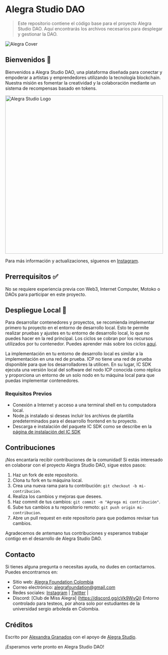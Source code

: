 # Alegra Studio DAO

> Este repositorio contiene el código base para el proyecto Alegra Studio DAO. Aquí encontrarás los archivos necesarios para desplegar y gestionar la DAO.

<img src="./assets/LOGO192.png"  alt="Alegra Cover">

## Bienvenidos 👋

Bienvenidos a Alegra Studio DAO, una plataforma diseñada para conectar y empoderar a artistas y emprendedores utilizando la tecnología blockchain. Nuestra misión es fomentar la creatividad y la colaboración mediante un sistema de recompensas basado en tokens.

<p lign="center">
  <img src="./assets/missalegra.png" width="500px" alt="Alegra Studio Logo">
</p>

Para más información y actualizaciones, síguenos en [Instagram](https://www.instagram.com/missalegra.studio/).

## Prerrequisitos ✅

No se requiere experiencia previa con Web3, Internet Computer, Motoko o DAOs para participar en este proyecto. 


## Despliegue Local 🚀

Para desarrollar contenedores y proyectos, se recomienda implementar primero tu proyecto en el entorno de desarrollo local. Esto te permite realizar pruebas y ajustes en tu entorno de desarrollo local, lo que no puedes hacer en la red principal. Los ciclos se cobran por los recursos utilizados por tu contenedor. Puedes aprender más sobre los ciclos [aquí](https://internetcomputer.org/docs/current/developer-docs/deploying/).

La implementación en tu entorno de desarrollo local es similar a la implementación en una red de prueba. ICP no tiene una red de prueba disponible para que los desarrolladores la utilicen. En su lugar, IC SDK ejecuta una versión local del software del nodo ICP conocida como réplica y proporciona un entorno de un solo nodo en tu máquina local para que puedas implementar contenedores.

### Requisitos Previos

- Conexión a Internet y acceso a una terminal shell en tu computadora local.
- Node.js instalado si deseas incluir los archivos de plantilla predeterminados para el desarrollo frontend en tu proyecto.
- Descarga e instalación del paquete IC SDK como se describe en la [página de instalación del IC SDK](https://internetcomputer.org)

## Contribuciones
¡Nos encantaría recibir contribuciones de la comunidad! Si estás interesado en colaborar con el proyecto Alegra Studio DAO, sigue estos pasos:

1. Haz un fork de este repositorio.
2. Clona tu fork en tu máquina local.
3. Crea una nueva rama para tu contribución: `git checkout -b mi-contribucion`.
4. Realiza los cambios y mejoras que desees.
5. Haz commit de tus cambios: `git commit -m "Agrega mi contribución"`.
6. Sube tus cambios a tu repositorio remoto: `git push origin mi-contribucion`.
7. Abre un pull request en este repositorio para que podamos revisar tus cambios.

Agradecemos de antemano tus contribuciones y esperamos trabajar contigo en el desarrollo de Alegra Studio DAO.

## Contacto
Si tienes alguna pregunta o necesitas ayuda, no dudes en contactarnos. Puedes encontrarnos en:

- Sitio web: [Alegra Foundation Colombia](https://missalegralov.github.io/AlegraStudio-Site/#contact)
- Correo electrónico: alegrafoundation@gmail.com
- Redes sociales: [Instagram](https://www.instagram.com/alegra_studio/?utm_source=ig_embed&ig_rid=90d0b929-8819-48be-8fac-39b73a3535c2&ig_mid=895A06B3-2416-4554-9F8B-F6B7B6216482) | [Twitter](https://x.com/alegracorp) | 
- Discord: [Club de Miss Alegra] (https://discord.gg/cVk9WvQj) Entorno controlado para testeos, por ahora  solo por estudiantes de la universidad sergio arboleda en Colombia.

## Créditos

Escrito por [Alexandra Granados](https://x.com/alegracorp) con el apoyo de [Alegra Studio](https://www.instagram.com/missalegra.studio/).


¡Esperamos verte pronto en Alegra Studio DAO!

